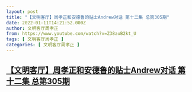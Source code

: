 ```yaml
---
layout: post
title: "【文明客厅】周孝正和安德鲁的贴士Andrew对话 第十二集 总第305期"
date: 2022-01-11T14:21:52.000Z
author: 文明客厅周孝正
from: https://www.youtube.com/watch?v=Z38auB2kt_U
tags: [ 文明客厅周孝正 ]
categories: [ 文明客厅周孝正 ]
---
```

<!--1641910912000-->
[【文明客厅】周孝正和安德鲁的贴士Andrew对话 第十二集 总第305期](https://www.youtube.com/watch?v=Z38auB2kt_U)
------

<div>

</div>
